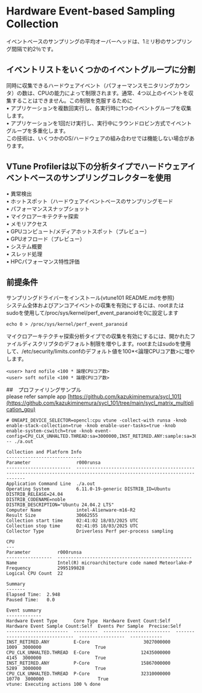 # Hardware Event-based Sampling Collection
イベントベースのサンプリングの平均オーバーヘッドは、1ミリ秒のサンプリング間隔で約2％です。

## イベントリストをいくつかのイベントグループに分割
同時に収集できるハードウェアイベント（パフォーマンスモニタリングカウンタ）の数は、CPUの能力によって制限されます。通常、4つ以上のイベントを収集することはできません。この制限を克服するために  
• アプリケーションを複数回実行し、各実行時に1つのイベントグループを収集します。  
• アプリケーションを1回だけ実行し、実行中にラウンドロビン方式でイベントグループを多重化します。  
この技術は、いくつかのOS/ハードウェアの組み合わせでは機能しない場合があります。  

## VTune Profilerは以下の分析タイプでハードウェアイベントベースのサンプリングコレクターを使用
• 異常検出  
• ホットスポット（ハードウェアイベントベースのサンプリングモード  
• パフォーマンススナップショット  
• マイクロアーキテクチャ探索  
• メモリアクセス  
• GPUコンピュート/メディアホットスポット（プレビュー）  
• GPUオフロード（プレビュー）  
• システム概要  
• スレッド処理  
• HPCパフォーマンス特性評価    

## 前提条件
サンプリングドライバーをインストール(vtune101 README.mdを参照)  
システム全体およびアンコアイベントの収集を有効にするには、rootまたはsudoを使用して/proc/sys/kernel/perf_event_paranoidを0に設定します
```
echo 0 > /proc/sys/kernel/perf_event_paranoid
```
マイクロアーキテクチャ探索分析タイプでの収集を有効にするには、開かれたファイルディスクリプタのデフォルト制限を増やします。rootまたはsudoを使用して、/etc/security/limits.confのデフォルト値を100*<論理CPUコア数>に増やします。
```
<user> hard nofile <100 * 論理CPUコア数>
<user> soft nofile <100 * 論理CPUコア数>
```

##　プロファイリングサンプル  
please refer sample app [https://github.com/kazukiminemura/sycl_101](https://github.com/kazukiminemura/sycl_101/tree/main/sycl_matrix_multiplication_gpu)

```
# ONEAPI_DEVICE_SELECTOR=opencl:cpu vtune -collect-with runsa -knob enable-stack-collection=true -knob enable-user-tasks=true -knob enable-system-cswitch=true -knob event-config=CPU_CLK_UNHALTED.THREAD:sa=3000000,INST_RETIRED.ANY:sample:sa=3000000 -- ./a.out

Collection and Platform Info
----------------------------
Parameter                 r000runsa                                                                                                             
------------------------  -------------------------------------------------------------------------------------------------------------------------
Application Command Line  ./a.out                                                                                                               
Operating System          6.11.0-19-generic DISTRIB_ID=Ubuntu
DISTRIB_RELEASE=24.04
DISTRIB_CODENAME=noble
DISTRIB_DESCRIPTION="Ubuntu 24.04.2 LTS"
Computer Name             intel-Alienware-m16-R2                                                                                                
Result Size               30662555                                                                                                              
Collection start time     02:41:02 18/03/2025 UTC                                                                                               
Collection stop time      02:41:05 18/03/2025 UTC                                                                                               
Collector Type            Driverless Perf per-process sampling                                                                                  

CPU
---
Parameter          r000runsa
-----------------  --------------------------------------------------
Name               Intel(R) microarchitecture code named Meteorlake-P
Frequency          2995199828
Logical CPU Count  22

Summary
-------
Elapsed Time:  2.948
Paused Time:   0.0

Event summary
-------------
Hardware Event Type      Core Type  Hardware Event Count:Self  Hardware Event Sample Count:Self  Events Per Sample  Precise:Self
-----------------------  ---------  -------------------------  --------------------------------  -----------------  ------------
INST_RETIRED.ANY         E-Core                    3027000000                              1009  3000000                    True
CPU_CLK_UNHALTED.THREAD  E-Core                   12435000000                              4145  3000000                    True
INST_RETIRED.ANY         P-Core                   15867000000                              5289  3000000                    True
CPU_CLK_UNHALTED.THREAD  P-Core                   32310000000                             10770  3000000                    True
vtune: Executing actions 100 % done
```
